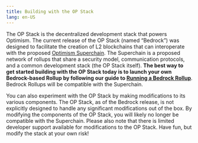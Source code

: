 ```yaml
---
title: Building with the OP Stack
lang: en-US
---
```


The OP Stack is the decentralized development stack that powers Optimism. The current release of the OP Stack (named “Bedrock”) was designed to facilitate the creation of L2 blockchains that can interoperate with the proposed [Optimism Superchain](https://app.optimism.io/superchain/). The Superchain is a proposed network of rollups that share a security model, communication protocols, and a common development stack (the OP Stack itself). **The best way to get started building with the OP Stack today is to launch your own Bedrock-based Rollup by following our guide to [Running a Bedrock Rollup](./getting-started.md)**. Bedrock Rollups will be compatible with the Superchain.

You can also experiment with the OP Stack by making modifications to its various components. The OP Stack, as of the Bedrock release, is not explicitly designed to handle any significant modifications out of the box. By modifying the components of the OP Stack, you will likely no longer be compatible with the Superchain. Please also note that there is limited developer support available for modifications to the OP Stack. Have fun, but modify the stack at your own risk!
